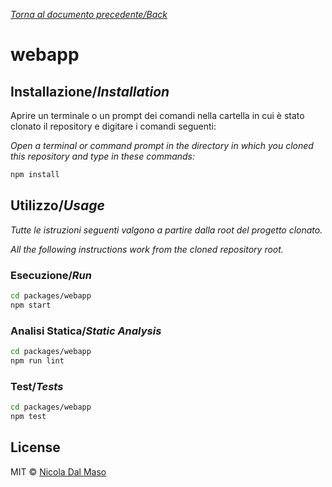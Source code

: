 [_Torna al documento precedente/Back_](https://github.com/niktekusho/IoTDashboard/)

# webapp

## Installazione/_Installation_

Aprire un terminale o un prompt dei comandi nella cartella in cui è stato clonato il repository e digitare i comandi seguenti:

_Open a terminal or command prompt in the directory in which you cloned this repository and type in these commands:_

```sh
npm install
```

## Utilizzo/_Usage_

_Tutte le istruzioni seguenti valgono a partire dalla root del progetto clonato._

_All the following instructions work from the cloned repository root._

### Esecuzione/_Run_

```sh
cd packages/webapp
npm start
```

### Analisi Statica/_Static Analysis_

```sh
cd packages/webapp
npm run lint
```

### Test/_Tests_

```sh
cd packages/webapp
npm test
```

## License

MIT ©  [Nicola Dal Maso](https://github.com/niktekusho) 
